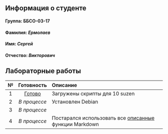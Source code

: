 ## Информация о студенте
#### Группа: ББСО-03-17 
#### **Фамилия:** *Ермолаев*
#### **Имя:** *Сергей*
#### **Отчество:** *Викторович*
## Лабораторные работы 
  
| № | Готовность         | Описание |
|:-:|:------------------:|:---------|
| 1 | [Готово](https://github.com/Parennepromax/labs/tree/master/OS) | Загружены скрипты для 10 suzen |
| 2 | *В процессе*       | Установлен Debian                 |
| 3 | *В процессе*       |                                   |
| 4 | *В процессе*       | Постарался использовать все [описанные](https://github.com/bykvaadm/OS/tree/master/admin/lab4) функции Markdown |
